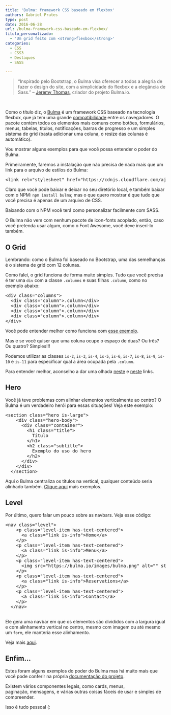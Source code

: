 ```yaml
---
title: 'Bulma: framework CSS baseado em flexbox'
authors: Gabriel Prates
type: post
date: 2016-06-28
url: /bulma-framework-css-baseado-em-flexbox/
titulo_personalizado:
  - 'Um grid feito com <strong>flexbox</strong>'
categories:
  - CSS
  - CSS3
  - Destaques
  - SASS

---
```

> &#8220;Inspirado pelo Bootstrap, o Bulma visa oferecer a todos a alegria de fazer o design do site, com a simplicidade do flexbox e a elegância de Sass.&#8221; &#8211; [Jeremy Thomas][1], criador do projeto Bulma.io.

&nbsp;

Como o título diz, o [Bulma][2] é um framework CSS baseado na tecnologia flexbox, que já tem uma grande [compatibilidade][3] entre os navegadores. O pacote contém todos os elementos mais comuns como botões, formulários, menus, tabelas, títulos, notificações, barras de progresso e um simples sistema de grid (basta adicionar uma coluna, o resize das colunas é automático).

Vou mostrar alguns exemplos para que você possa entender o poder do Bulma.

Primeiramente, faremos a instalação que não precisa de nada mais que um link para o arquivo de estilos do Bulma:

<pre class="lang-html">&lt;link rel="stylesheet" href="https://cdnjs.cloudflare.com/ajax/libs/bulma/0.0.26/css/bulma.css"&gt;
</pre>

Claro que você pode baixar e deixar no seu diretório local, e também baixar com o NPM: `npm install bulma`; mas o que quero mostrar é que tudo que você precisa é apenas de um arquivo de CSS.

Baixando com o NPM você terá como personalizar facilmente com SASS.

O Bulma não vem com nenhum pacote de icon-fonts acoplado, então, caso você pretenda usar algum, como o Font Awesome, você deve inserí-lo também.

## O Grid

Lembrando: como o Bulma foi baseado no Bootstrap, uma das semelhanças é o sistema de grid com 12 colunas.

Como falei, o grid funciona de forma muito simples. Tudo que você precisa é ter uma `div` com a classe `.columns` e suas filhas `.column`, como no exemplo abaixo:

<pre class="lang-html">&lt;div class="columns"&gt;
  &lt;div class="column"&gt;.column&lt;/div&gt;
  &lt;div class="column"&gt;.column&lt;/div&gt;
  &lt;div class="column"&gt;.column&lt;/div&gt;
  &lt;div class="column"&gt;.column&lt;/div&gt;
&lt;/div&gt;
</pre>

Você pode entender melhor como funciona com [esse exemplo][4].

Mas e se você quiser que uma coluna ocupe o espaço de duas? Ou três? Ou quatro? Simples!!!

Podemos utilizar as classes `is-2`, `is-3`, `is-4`, `is-5`, `is-6`, `is-7`, `is-8`, `is-9`, `is-10` e `is-11` para especificar qual a área ocupada pela `.column`.

Para entender melhor, aconselho a dar uma olhada [neste][5] e [neste][6] links.

## Hero

Você já teve problemas com alinhar elementos verticalmente ao centro? O Bulma é um verdadeiro herói para essas situações! Veja este exemplo:

<pre class="lang-html">&lt;section class="hero is-large"&gt;
    &lt;div class="hero-body"&gt;
      &lt;div class="container"&gt;
        &lt;h1 class="title"&gt;
          Título
        &lt;/h1&gt;
        &lt;h2 class="subtitle"&gt;
          Exemplo do uso do hero
        &lt;/h2&gt;
      &lt;/div&gt;
    &lt;/div&gt;
  &lt;/section&gt;
</pre>

Aqui o Bulma centraliza os títulos na vertical, qualquer conteúdo seria alinhado também. [Clique aqui][7] mais exemplos.

## Level

Por último, quero falar um pouco sobre as navbars. Veja esse código:

<pre class="lang-html">&lt;nav class="level"&gt;
    &lt;p class="level-item has-text-centered"&gt;
      &lt;a class="link is-info"&gt;Home&lt;/a&gt;
    &lt;/p&gt;
    &lt;p class="level-item has-text-centered"&gt;
      &lt;a class="link is-info"&gt;Menu&lt;/a&gt;
    &lt;/p&gt;
    &lt;p class="level-item has-text-centered"&gt;
      &lt;img src="https://bulma.io/images/bulma.png" alt="" style="height: 33px;"&gt;
    &lt;/p&gt;
    &lt;p class="level-item has-text-centered"&gt;
      &lt;a class="link is-info"&gt;Reservations&lt;/a&gt;
    &lt;/p&gt;
    &lt;p class="level-item has-text-centered"&gt;
      &lt;a class="link is-info"&gt;Contact&lt;/a&gt;
    &lt;/p&gt;
  &lt;/nav&gt;

</pre>

Ele gera uma navbar em que os elementos são divididos com a largura igual e com alinhamento vertical no centro, mesmo com imagem ou até mesmo um `form`, ele manteria esse alinhamento.

Veja mais [aqui][8].

## Enfim&#8230;

Estes foram alguns exemplos do poder do Bulma mas há muito mais que você pode conferir na própria [documentação do projeto][9].

Existem vários componentes legais, como cards, menus, paginação, mensagens, e várias outras coisas fáceis de usar e simples de compreender.

Isso é tudo pessoal (:

 [1]: http://jgthms.com/
 [2]: http://bulma.io/
 [3]: http://caniuse.com/#search=flexbox
 [4]: http://codepen.io/gabsprates/full/PNVJrP/
 [5]: http://bulma.io/documentation/grid/columns/
 [6]: http://bulma.io/documentation/grid/tiles/
 [7]: http://bulma.io/documentation/layout/hero/
 [8]: http://bulma.io/documentation/components/level/
 [9]: http://bulma.io/documentation/overview/start/